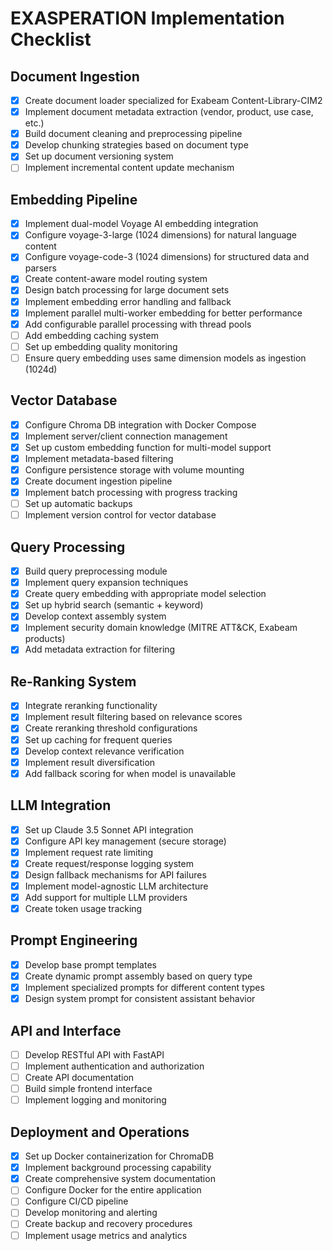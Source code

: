 # EXASPERATION Implementation Checklist

## Document Ingestion
- [x] Create document loader specialized for Exabeam Content-Library-CIM2
- [x] Implement document metadata extraction (vendor, product, use case, etc.)
- [x] Build document cleaning and preprocessing pipeline
- [x] Develop chunking strategies based on document type
- [x] Set up document versioning system
- [ ] Implement incremental content update mechanism

## Embedding Pipeline
- [x] Implement dual-model Voyage AI embedding integration
- [x] Configure voyage-3-large (1024 dimensions) for natural language content
- [x] Configure voyage-code-3 (1024 dimensions) for structured data and parsers
- [x] Create content-aware model routing system
- [x] Design batch processing for large document sets
- [x] Implement embedding error handling and fallback
- [x] Implement parallel multi-worker embedding for better performance
- [x] Add configurable parallel processing with thread pools
- [ ] Add embedding caching system
- [ ] Set up embedding quality monitoring
- [ ] Ensure query embedding uses same dimension models as ingestion (1024d)

## Vector Database
- [x] Configure Chroma DB integration with Docker Compose
- [x] Implement server/client connection management
- [x] Set up custom embedding function for multi-model support
- [x] Implement metadata-based filtering
- [x] Configure persistence storage with volume mounting
- [x] Create document ingestion pipeline
- [x] Implement batch processing with progress tracking
- [ ] Set up automatic backups
- [ ] Implement version control for vector database

## Query Processing
- [x] Build query preprocessing module
- [x] Implement query expansion techniques
- [x] Create query embedding with appropriate model selection
- [x] Set up hybrid search (semantic + keyword)
- [x] Develop context assembly system
- [x] Implement security domain knowledge (MITRE ATT&CK, Exabeam products)
- [x] Add metadata extraction for filtering

## Re-Ranking System
- [x] Integrate reranking functionality
- [x] Implement result filtering based on relevance scores
- [x] Create reranking threshold configurations
- [x] Set up caching for frequent queries
- [x] Develop context relevance verification
- [x] Implement result diversification
- [x] Add fallback scoring for when model is unavailable

## LLM Integration
- [x] Set up Claude 3.5 Sonnet API integration
- [x] Configure API key management (secure storage)
- [x] Implement request rate limiting
- [x] Create request/response logging system
- [x] Design fallback mechanisms for API failures
- [x] Implement model-agnostic LLM architecture
- [x] Add support for multiple LLM providers
- [x] Create token usage tracking

## Prompt Engineering
- [x] Develop base prompt templates
- [x] Create dynamic prompt assembly based on query type
- [x] Implement specialized prompts for different content types
- [x] Design system prompt for consistent assistant behavior

## API and Interface
- [ ] Develop RESTful API with FastAPI
- [ ] Implement authentication and authorization
- [ ] Create API documentation
- [ ] Build simple frontend interface
- [ ] Implement logging and monitoring

## Deployment and Operations
- [x] Set up Docker containerization for ChromaDB
- [x] Implement background processing capability
- [x] Create comprehensive system documentation
- [ ] Configure Docker for the entire application
- [ ] Configure CI/CD pipeline
- [ ] Develop monitoring and alerting
- [ ] Create backup and recovery procedures
- [ ] Implement usage metrics and analytics